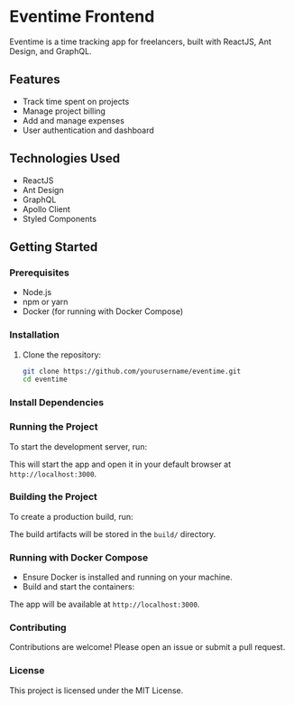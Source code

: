# Eventime Frontend

Eventime is a time tracking app for freelancers, built with ReactJS, Ant Design, and GraphQL.

## Features

- Track time spent on projects
- Manage project billing
- Add and manage expenses
- User authentication and dashboard

## Technologies Used

- ReactJS
- Ant Design
- GraphQL
- Apollo Client
- Styled Components

## Getting Started

### Prerequisites

- Node.js
- npm or yarn
- Docker (for running with Docker Compose)

### Installation

1. Clone the repository:
   ```sh
   git clone https://github.com/yourusername/eventime.git
   cd eventime
   ```

### Install Dependencies

### Running the Project

To start the development server, run:

This will start the app and open it in your default browser at `http://localhost:3000`.

### Building the Project

To create a production build, run:

The build artifacts will be stored in the `build/` directory.

### Running with Docker Compose

- Ensure Docker is installed and running on your machine.
- Build and start the containers:

The app will be available at `http://localhost:3000`.

### Contributing

Contributions are welcome! Please open an issue or submit a pull request.

### License

This project is licensed under the MIT License.
